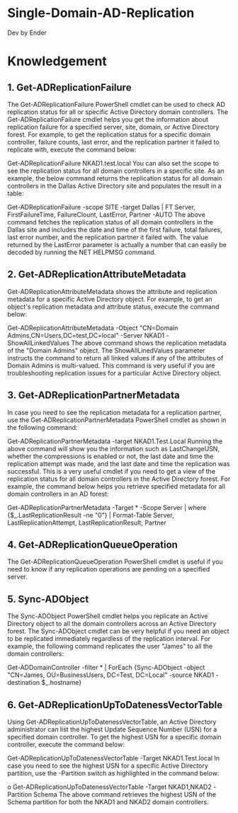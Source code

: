 # Single-Domain-AD-Replication
Dev by Ender

# Knowledgement 

## 1. Get-ADReplicationFailure

The Get-ADReplicationFailure PowerShell cmdlet can be used to check AD replication status for all or specific Active Directory domain controllers. The Get-ADReplicationFailure cmdlet helps you get the information about replication failure for a specified server, site, domain, or Active Directory forest. For example, to get the replication status for a specific domain controller, failure counts, last error, and the replication partner it failed to replicate with, execute the command below:

Get-ADReplicationFailure NKAD1.test.local
You can also set the scope to see the replication status for all domain controllers in a specific site. As an example, the below command returns the replication status for all domain controllers in the Dallas Active Directory site and populates the result in a table:

Get-ADReplicationFailure -scope SITE -target Dallas | FT Server, FirstFailureTime, FailureClount, LastError, Partner -AUTO
The above command fetches the replication status of all domain controllers in the Dallas site and includes the date and time of the first failure, total failures, last error number, and the replication partner it failed with. The value returned by the LastError parameter is actually a number that can easily be decoded by running the NET HELPMSG <Error Number> command.

## 2. Get-ADReplicationAttributeMetadata

Get-ADReplicationAttributeMetadata shows the attribute and replication metadata for a specific Active Directory object. For example, to get an object's replication metadata and attribute status, execute the command below:

Get-ADReplicationAttributeMetadata -Object "CN=Domain Admins,CN=Users,DC=test,DC=local" -Server NKAD1 -ShowAllLinkedValues
The above command shows the replication metadata of the "Domain Admins" object. The ShowAllLinedValues parameter instructs the command to return all linked values if any of the attributes of Domain Admins is multi-valued. This command is very useful if you are troubleshooting replication issues for a particular Active Directory object.

## 3. Get-ADReplicationPartnerMetadata

In case you need to see the replication metadata for a replication partner, use the Get-ADReplicationPartnerMetadata PowerShell cmdlet as shown in the following command:

Get-ADReplicationPartnerMetadata -target NKAD1.Test.Local
Running the above command will show you the information such as LastChangeUSN, whether the compressions is enabled or not, the last date and time the replication attempt was made, and the last date and time the replication was successful. This is a very useful cmdlet if you need to get a view of the replication status for all domain controllers in the Active Directory forest. For example, the command below helps you retrieve specified metadata for all domain controllers in an AD forest:

Get-ADReplicationPartnerMetadata -Target * -Scope Server | where {$_.LastReplicationResult -ne "0"} | Format-Table Server, LastReplicationAttempt, LastReplicationResult, Partner

## 4. Get-ADReplicationQueueOperation

The Get-ADReplicationQueueOperation PowerShell cmdlet is useful if you need to know if any replication operations are pending on a specified server.

## 5. Sync-ADObject

The Sync-ADObject PowerShell cmdlet helps you replicate an Active Directory object to all the domain controllers across an Active Directory forest. The Sync-ADObject cmdlet can be very helpful if you need an object to be replicated immediately regardless of the replication interval. For example, the following command replicates the user "James" to all the domain controllers:

Get-ADDomainController -filter * | ForEach {Sync-ADObject -object "CN=James, OU=BusinessUsers, DC=Test, DC=Local" -source NKAD1 -destination $_.hostname}

## 6. Get-ADReplicationUpToDatenessVectorTable

Using Get-ADReplicationUpToDatenessVectorTable, an Active Directory administrator can list the highest Update Sequence Number (USN) for a specified domain controller. To get the highest USN for a specific domain controller, execute the command below:

Get-ADReplicationUpToDatenessVectorTable -Target NKAD1.Test.local
In case you need to see the highest USN for a specific Active Directory partition, use the -Partition switch as highlighted in the command below:

o  Get-ADReplicationUpToDatenessVectorTable -Target NKAD1,NKAD2 -Partition Schema
The above command retrieves the highest USN of the Schema partition for both the NKAD1 and NKAD2 domain controllers.
